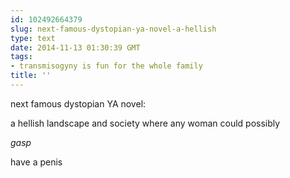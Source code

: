 ```yaml
---
id: 102492664379
slug: next-famous-dystopian-ya-novel-a-hellish
type: text
date: 2014-11-13 01:30:39 GMT
tags:
- transmisogyny is fun for the whole family
title: ''
---
```

next famous dystopian YA novel:

a hellish landscape and society where any woman could possibly 

*gasp*

have a penis